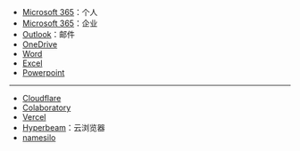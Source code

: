- [Microsoft 365](https://www.office.com/?auth=1)：个人
- [Microsoft 365](https://www.office.com/?auth=2)：企业
- [Outlook](https://outlook.live.com/mail/0/)：邮件
- [OneDrive](https://onedrive.live.com/)
- [Word](https://www.office.com/launch/word?auth=1)
- [Excel](https://www.office.com/launch/excel?auth=1)
- [Powerpoint](https://www.office.com/launch/powerpoint?auth=1)

---

- [Cloudflare](https://dash.cloudflare.com/)
- [Colaboratory](https://colab.research.google.com/)
- [Vercel](https://vercel.com/)
- [Hyperbeam](https://hyperbeam.com/app/)：云浏览器
- [namesilo](https://www.namesilo.com/)
